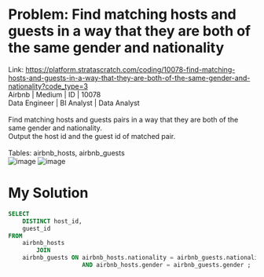 # Problem: Find matching hosts and guests in a way that they are both of the same gender and nationality
Link: https://platform.stratascratch.com/coding/10078-find-matching-hosts-and-guests-in-a-way-that-they-are-both-of-the-same-gender-and-nationality?code_type=3<br>
Airbnb | Medium | ID | 10078<br>
Data Engineer | BI Analyst | Data Analyst<br>
<br>
Find matching hosts and guests pairs in a way that they are both of the same gender and nationality.<br>
Output the host id and the guest id of matched pair.<br>
<br>
Tables: airbnb_hosts, airbnb_guests<br>
![image](https://user-images.githubusercontent.com/111542025/236266142-e9985d59-284f-4091-9847-31648dcc76fe.png)
![image](https://user-images.githubusercontent.com/111542025/236266169-0e2c7239-fd23-4c6f-ac12-ce591b649984.png)

# My Solution
````sql
SELECT 
    DISTINCT host_id,
    guest_id
FROM 
    airbnb_hosts
        JOIN
    airbnb_guests ON airbnb_hosts.nationality = airbnb_guests.nationality 
                     AND airbnb_hosts.gender = airbnb_guests.gender ;
````
